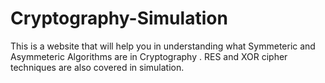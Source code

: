 # Cryptography-Simulation
This is a website that will help you in understanding what Symmeteric and Asymmeteric Algorithms are in Cryptography . RES and XOR cipher techniques are also covered in simulation.
